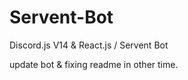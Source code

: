 # Servent-Bot
Discord.js V14 &amp;  React.js / Servent Bot 

update bot & fixing readme in other time.
